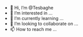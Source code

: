 - 👋 Hi, I’m @Tesbaghe
- 👀 I’m interested in ...
- 🌱 I’m currently learning ...
- 💞️ I’m looking to collaborate on ...
- 📫 How to reach me ...

<!---
Tesbaghe/Tesbaghe is a ✨ special ✨ repository because its `README.md` (this file) appears on your GitHub profile.
You can click the Preview link to take a look at your changes.
--->
